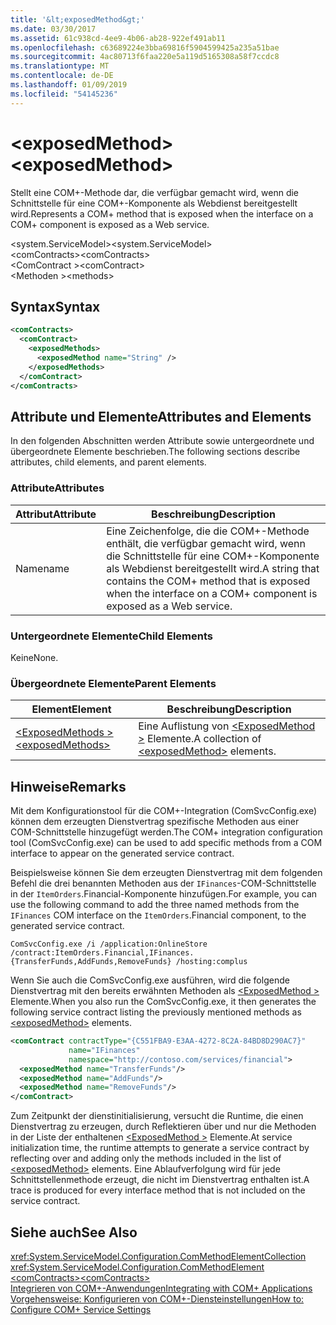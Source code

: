 ```yaml
---
title: '&lt;exposedMethod&gt;'
ms.date: 03/30/2017
ms.assetid: 61c938cd-4ee9-4b06-ab28-922ef491ab11
ms.openlocfilehash: c63689224e3bba69816f5904599425a235a51bae
ms.sourcegitcommit: 4ac80713f6faa220e5a119d5165308a58f7ccdc8
ms.translationtype: MT
ms.contentlocale: de-DE
ms.lasthandoff: 01/09/2019
ms.locfileid: "54145236"
---
```

# <a name="ltexposedmethodgt"></a><span data-ttu-id="26302-102">&lt;exposedMethod&gt;</span><span class="sxs-lookup"><span data-stu-id="26302-102">&lt;exposedMethod&gt;</span></span>
<span data-ttu-id="26302-103">Stellt eine COM+-Methode dar, die verfügbar gemacht wird, wenn die Schnittstelle für eine COM+-Komponente als Webdienst bereitgestellt wird.</span><span class="sxs-lookup"><span data-stu-id="26302-103">Represents a COM+ method that is exposed when the interface on a COM+ component is exposed as a Web service.</span></span>  
  
 <span data-ttu-id="26302-104">\<system.ServiceModel></span><span class="sxs-lookup"><span data-stu-id="26302-104">\<system.ServiceModel></span></span>  
<span data-ttu-id="26302-105">\<comContracts></span><span class="sxs-lookup"><span data-stu-id="26302-105">\<comContracts></span></span>  
<span data-ttu-id="26302-106">\<ComContract ></span><span class="sxs-lookup"><span data-stu-id="26302-106">\<comContract></span></span>  
<span data-ttu-id="26302-107">\<Methoden ></span><span class="sxs-lookup"><span data-stu-id="26302-107">\<methods></span></span>  
  
## <a name="syntax"></a><span data-ttu-id="26302-108">Syntax</span><span class="sxs-lookup"><span data-stu-id="26302-108">Syntax</span></span>  
  
```xml  
<comContracts>
  <comContract>
    <exposedMethods>
      <exposedMethod name="String" />
    </exposedMethods>
  </comContract>
</comContracts>
```  
  
## <a name="attributes-and-elements"></a><span data-ttu-id="26302-109">Attribute und Elemente</span><span class="sxs-lookup"><span data-stu-id="26302-109">Attributes and Elements</span></span>  
 <span data-ttu-id="26302-110">In den folgenden Abschnitten werden Attribute sowie untergeordnete und übergeordnete Elemente beschrieben.</span><span class="sxs-lookup"><span data-stu-id="26302-110">The following sections describe attributes, child elements, and parent elements.</span></span>  
  
### <a name="attributes"></a><span data-ttu-id="26302-111">Attribute</span><span class="sxs-lookup"><span data-stu-id="26302-111">Attributes</span></span>  
  
|<span data-ttu-id="26302-112">Attribut</span><span class="sxs-lookup"><span data-stu-id="26302-112">Attribute</span></span>|<span data-ttu-id="26302-113">Beschreibung</span><span class="sxs-lookup"><span data-stu-id="26302-113">Description</span></span>|  
|---------------|-----------------|  
|<span data-ttu-id="26302-114">Name</span><span class="sxs-lookup"><span data-stu-id="26302-114">name</span></span>|<span data-ttu-id="26302-115">Eine Zeichenfolge, die die COM+-Methode enthält, die verfügbar gemacht wird, wenn die Schnittstelle für eine COM+-Komponente als Webdienst bereitgestellt wird.</span><span class="sxs-lookup"><span data-stu-id="26302-115">A string that contains the COM+ method that is exposed when the interface on a COM+ component is exposed as a Web service.</span></span>|  
  
### <a name="child-elements"></a><span data-ttu-id="26302-116">Untergeordnete Elemente</span><span class="sxs-lookup"><span data-stu-id="26302-116">Child Elements</span></span>  
 <span data-ttu-id="26302-117">Keine</span><span class="sxs-lookup"><span data-stu-id="26302-117">None.</span></span>  
  
### <a name="parent-elements"></a><span data-ttu-id="26302-118">Übergeordnete Elemente</span><span class="sxs-lookup"><span data-stu-id="26302-118">Parent Elements</span></span>  
  
|<span data-ttu-id="26302-119">Element</span><span class="sxs-lookup"><span data-stu-id="26302-119">Element</span></span>|<span data-ttu-id="26302-120">Beschreibung</span><span class="sxs-lookup"><span data-stu-id="26302-120">Description</span></span>|  
|-------------|-----------------|  
|[<span data-ttu-id="26302-121">\<ExposedMethods ></span><span class="sxs-lookup"><span data-stu-id="26302-121">\<exposedMethods></span></span>](../../../../../docs/framework/configure-apps/file-schema/wcf/exposedmethods.md)|<span data-ttu-id="26302-122">Eine Auflistung von [ \<ExposedMethod >](../../../../../docs/framework/configure-apps/file-schema/wcf/exposedmethod.md) Elemente.</span><span class="sxs-lookup"><span data-stu-id="26302-122">A collection of [\<exposedMethod>](../../../../../docs/framework/configure-apps/file-schema/wcf/exposedmethod.md) elements.</span></span>|  
  
## <a name="remarks"></a><span data-ttu-id="26302-123">Hinweise</span><span class="sxs-lookup"><span data-stu-id="26302-123">Remarks</span></span>  
 <span data-ttu-id="26302-124">Mit dem Konfigurationstool für die COM+-Integration (ComSvcConfig.exe) können dem erzeugten Dienstvertrag spezifische Methoden aus einer COM-Schnittstelle hinzugefügt werden.</span><span class="sxs-lookup"><span data-stu-id="26302-124">The COM+ integration configuration tool (ComSvcConfig.exe) can be used to add specific methods from a COM interface to appear on the generated service contract.</span></span>  
  
 <span data-ttu-id="26302-125">Beispielsweise können Sie dem erzeugten Dienstvertrag mit dem folgenden Befehl die drei benannten Methoden aus der `IFinances`-COM-Schnittstelle in der `ItemOrders`.Financial-Komponente hinzufügen.</span><span class="sxs-lookup"><span data-stu-id="26302-125">For example, you can use the following command to add the three named methods from the `IFinances` COM interface on the `ItemOrders`.Financial component, to the generated service contract.</span></span>  
  
 `ComSvcConfig.exe /i /application:OnlineStore /contract:ItemOrders.Financial,IFinances.{TransferFunds,AddFunds,RemoveFunds} /hosting:complus`  
  
 <span data-ttu-id="26302-126">Wenn Sie auch die ComSvcConfig.exe ausführen, wird die folgende Dienstvertrag mit den bereits erwähnten Methoden als [ \<ExposedMethod >](../../../../../docs/framework/configure-apps/file-schema/wcf/exposedmethod.md) Elemente.</span><span class="sxs-lookup"><span data-stu-id="26302-126">When you also run the ComSvcConfig.exe, it then generates the following service contract listing the previously mentioned methods as [\<exposedMethod>](../../../../../docs/framework/configure-apps/file-schema/wcf/exposedmethod.md) elements.</span></span>  
  
```xml  
<comContract contractType="{C551FBA9-E3AA-4272-8C2A-84BD8D290AC7}"
             name="IFinances"
             namespace="http://contoso.com/services/financial">
  <exposedMethod name="TransferFunds"/>
  <exposedMethod name="AddFunds"/>
  <exposedMethod name="RemoveFunds"/>
</comContract>
```  
  
 <span data-ttu-id="26302-127">Zum Zeitpunkt der dienstinitialisierung, versucht die Runtime, die einen Dienstvertrag zu erzeugen, durch Reflektieren über und nur die Methoden in der Liste der enthaltenen [ \<ExposedMethod >](../../../../../docs/framework/configure-apps/file-schema/wcf/exposedmethod.md) Elemente.</span><span class="sxs-lookup"><span data-stu-id="26302-127">At service initialization time, the runtime attempts to generate a service contract by reflecting over and adding only the methods included in the list of [\<exposedMethod>](../../../../../docs/framework/configure-apps/file-schema/wcf/exposedmethod.md) elements.</span></span> <span data-ttu-id="26302-128">Eine Ablaufverfolgung wird für jede Schnittstellenmethode erzeugt, die nicht im Dienstvertrag enthalten ist.</span><span class="sxs-lookup"><span data-stu-id="26302-128">A trace is produced for every interface method that is not included on the service contract.</span></span>  
  
## <a name="see-also"></a><span data-ttu-id="26302-129">Siehe auch</span><span class="sxs-lookup"><span data-stu-id="26302-129">See Also</span></span>  
 <xref:System.ServiceModel.Configuration.ComMethodElementCollection>  
 <xref:System.ServiceModel.Configuration.ComMethodElement>  
 [<span data-ttu-id="26302-130">\<comContracts></span><span class="sxs-lookup"><span data-stu-id="26302-130">\<comContracts></span></span>](../../../../../docs/framework/configure-apps/file-schema/wcf/comcontracts.md)  
 [<span data-ttu-id="26302-131">Integrieren von COM+-Anwendungen</span><span class="sxs-lookup"><span data-stu-id="26302-131">Integrating with COM+ Applications</span></span>](../../../../../docs/framework/wcf/feature-details/integrating-with-com-plus-applications.md)  
 [<span data-ttu-id="26302-132">Vorgehensweise: Konfigurieren von COM+-Diensteinstellungen</span><span class="sxs-lookup"><span data-stu-id="26302-132">How to: Configure COM+ Service Settings</span></span>](../../../../../docs/framework/wcf/feature-details/how-to-configure-com-service-settings.md)
